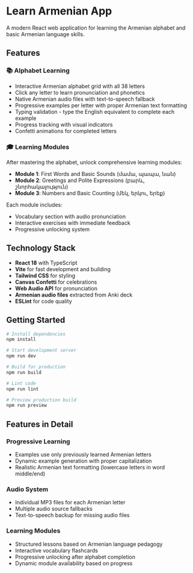 # Learn Armenian App

A modern React web application for learning the Armenian alphabet and basic Armenian language skills.

## Features

### 📚 **Alphabet Learning**
- Interactive Armenian alphabet grid with all 38 letters
- Click any letter to learn pronunciation and phonetics
- Native Armenian audio files with text-to-speech fallback
- Progressive examples per letter with proper Armenian text formatting
- Typing validation - type the English equivalent to complete each example
- Progress tracking with visual indicators
- Confetti animations for completed letters

### 🎓 **Learning Modules**
After mastering the alphabet, unlock comprehensive learning modules:

- **Module 1**: First Words and Basic Sounds (մամա, պապա, նան)
- **Module 2**: Greetings and Polite Expressions (բարև, շնորհակալություն)  
- **Module 3**: Numbers and Basic Counting (մեկ, երկու, երեք)

Each module includes:
- Vocabulary section with audio pronunciation
- Interactive exercises with immediate feedback
- Progressive unlocking system

## Technology Stack

- **React 18** with TypeScript
- **Vite** for fast development and building
- **Tailwind CSS** for styling
- **Canvas Confetti** for celebrations
- **Web Audio API** for pronunciation
- **Armenian audio files** extracted from Anki deck
- **ESLint** for code quality

## Getting Started

```bash
# Install dependencies
npm install

# Start development server
npm run dev

# Build for production
npm run build

# Lint code
npm run lint

# Preview production build
npm run preview
```

## Features in Detail

### Progressive Learning
- Examples use only previously learned Armenian letters
- Dynamic example generation with proper capitalization
- Realistic Armenian text formatting (lowercase letters in word middle/end)

### Audio System
- Individual MP3 files for each Armenian letter
- Multiple audio source fallbacks
- Text-to-speech backup for missing audio files

### Learning Modules
- Structured lessons based on Armenian language pedagogy
- Interactive vocabulary flashcards  
- Progressive unlocking after alphabet completion
- Dynamic module availability based on progress
